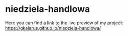 # niedziela-handlowa

Here you can find a link to the live preview of my project:
https://gkalarus.github.io/niedziela-handlowa/